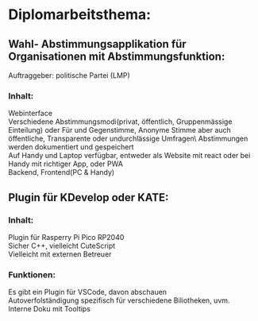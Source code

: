 # Diplomarbeitsthema:
## Wahl- Abstimmungsapplikation für Organisationen mit Abstimmungsfunktion:
Auftraggeber: politische Partei (LMP)
### Inhalt:
Webinterface\
Verschiedene Abstimmungsmodi(privat, öffentlich, Gruppenmässige Einteilung) oder Für und Gegenstimme, Anonyme Stimme aber auch öffentliche, Transparente oder undurchlässige Umfragen\ 
Abstimmungen werden dokumentiert und gespeichert\
Auf Handy und Laptop verfügbar, entweder als Website mit react oder bei Handy mit richtiger App, oder PWA\
Backend, Frontend(PC & Handy)
## Plugin für KDevelop oder KATE:
### Inhalt:
Plugin für Rasperry Pi Pico RP2040\
Sicher C++,  vielleicht CuteScript\
Vielleicht mit externen Betreuer
### Funktionen:
Es gibt ein Plugin für VSCode, davon abschauen\
Autoverfolständigung spezifisch für verschiedene Biliotheken, uvm.\
Interne Doku mit Tooltips
